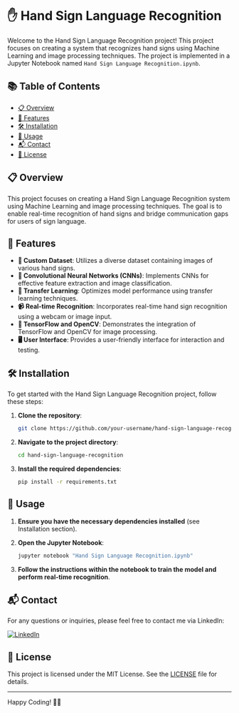 # ✋ Hand Sign Language Recognition

Welcome to the Hand Sign Language Recognition project! This project focuses on creating a system that recognizes hand signs using Machine Learning and image processing techniques. The project is implemented in a Jupyter Notebook named `Hand Sign Language Recognition.ipynb`.

## 📚 Table of Contents
- [📋 Overview](#overview)
- [🎯 Features](#features)
- [🛠️ Installation](#installation)
- [🚀 Usage](#usage)
- [📬 Contact](#contact)
- [📜 License](#license)

## 📋 Overview
This project focuses on creating a Hand Sign Language Recognition system using Machine Learning and image processing techniques. The goal is to enable real-time recognition of hand signs and bridge communication gaps for users of sign language.

## 🎯 Features
- **📂 Custom Dataset**: Utilizes a diverse dataset containing images of various hand signs.
- **🧠 Convolutional Neural Networks (CNNs)**: Implements CNNs for effective feature extraction and image classification.
- **🔄 Transfer Learning**: Optimizes model performance using transfer learning techniques.
- **📹 Real-time Recognition**: Incorporates real-time hand sign recognition using a webcam or image input.
- **🤖 TensorFlow and OpenCV**: Demonstrates the integration of TensorFlow and OpenCV for image processing.
- **🖥️ User Interface**: Provides a user-friendly interface for interaction and testing.

## 🛠️ Installation
To get started with the Hand Sign Language Recognition project, follow these steps:

1. **Clone the repository**:
    ```sh
    git clone https://github.com/your-username/hand-sign-language-recognition.git
    ```

2. **Navigate to the project directory**:
    ```sh
    cd hand-sign-language-recognition
    ```

3. **Install the required dependencies**:
    ```sh
    pip install -r requirements.txt
    ```

## 🚀 Usage

1. **Ensure you have the necessary dependencies installed** (see Installation section).

2. **Open the Jupyter Notebook**:
    ```sh
    jupyter notebook "Hand Sign Language Recognition.ipynb"
    ```

3. **Follow the instructions within the notebook to train the model and perform real-time recognition**.

## 📬 Contact
For any questions or inquiries, please feel free to contact me via LinkedIn:

[![LinkedIn](https://img.shields.io/badge/LinkedIn-0077B5?style=flat-square&logo=linkedin&logoColor=white)](https://www.linkedin.com/in/syed-muqtasid-ali-91a0a623a/)

## 📜 License
This project is licensed under the MIT License. See the [LICENSE](LICENSE) file for details.

---

Happy Coding! 🎉🤖
